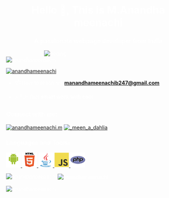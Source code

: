 <style>
    body {
      background-image: url('your_image_url.jpg');
      background-size: cover;
      background-position: center;
      background-attachment: fixed;
      color: white; /* Change text color if needed */
    }
    /* Add more CSS styles as needed */
  </style>
<h1 align="center">Hello 👋, This is M.Anandha meenachi</h1>
<h3 align="center">A passionate webpage developer from India</h3>
<img align="right"alt="coding"width="400"src="https://encrypted-tbn0.gstatic.com/images?q=tbn:ANd9GcR_KLNKfPt8wMIZF9KxweN01HJmdtc2XCXba3fkscRV0ZoPGx_67caott-tZ_lTKujZmMA&usqp=CAU">

<p align="left"> <img src="https://komarev.com/ghpvc/?username=anandhameenachi&label=Profile%20views&color=0e75b6&style=flat" alt="anandhameenachi" /> </p>

<p align="left"> <a href="https://github.com/ryo-ma/github-profile-trophy"><img src="https://github-profile-trophy.vercel.app/?username=anandhameenachi" alt="anandhameenachi" /></a> </p>

- 📫 How to reach me **manandhameenachib247@gmail.com**

- ⚡ Fun fact **smart work with cool**

<h3 align="left">Connect with me:</h3>
<p align="left">
<a href="https://linkedin.com/in/anandhameenachi.m" target="blank"><img align="center" src="https://raw.githubusercontent.com/rahuldkjain/github-profile-readme-generator/master/src/images/icons/Social/linked-in-alt.svg" alt="anandhameenachi.m" height="30" width="40" /></a>
<a href="https://instagram.com/_meen_a_dahlia" target="blank"><img align="center" src="https://raw.githubusercontent.com/rahuldkjain/github-profile-readme-generator/master/src/images/icons/Social/instagram.svg" alt="_meen_a_dahlia" height="30" width="40" /></a>
</p>

<h3 align="left">Languages and Tools:</h3>
<p align="left"> <a href="https://developer.android.com" target="_blank" rel="noreferrer"> <img src="https://raw.githubusercontent.com/devicons/devicon/master/icons/android/android-original-wordmark.svg" alt="android" width="40" height="40"/> </a> <a href="https://www.w3.org/html/" target="_blank" rel="noreferrer"> <img src="https://raw.githubusercontent.com/devicons/devicon/master/icons/html5/html5-original-wordmark.svg" alt="html5" width="40" height="40"/> </a> <a href="https://www.java.com" target="_blank" rel="noreferrer"> <img src="https://raw.githubusercontent.com/devicons/devicon/master/icons/java/java-original.svg" alt="java" width="40" height="40"/> </a> <a href="https://developer.mozilla.org/en-US/docs/Web/JavaScript" target="_blank" rel="noreferrer"> <img src="https://raw.githubusercontent.com/devicons/devicon/master/icons/javascript/javascript-original.svg" alt="javascript" width="40" height="40"/> </a> <a href="https://www.php.net" target="_blank" rel="noreferrer"> <img src="https://raw.githubusercontent.com/devicons/devicon/master/icons/php/php-original.svg" alt="php" width="40" height="40"/> </a> </p>

<p><img align="left" src="https://github-readme-stats.vercel.app/api/top-langs?username=anandhameenachi&show_icons=true&locale=en&layout=compact" alt="anandhameenachi" /></p>

<p>&nbsp;<img align="center" src="https://github-readme-stats.vercel.app/api?username=anandhameenachi&show_icons=true&locale=en" alt="anandhameenachi" /></p>

<p><img align="center" src="https://github-readme-streak-stats.herokuapp.com/?user=anandhameenachi&" alt="anandhameenachi" /></p>
